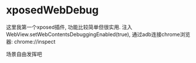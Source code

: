 # xposedWebDebug

这里我第一个xposed插件, 功能比较简单但很实用.
注入WebView.setWebContentsDebuggingEnabled(true), 通过adb连接chrome浏览器: chrome://inspect

场景自由发挥吧
